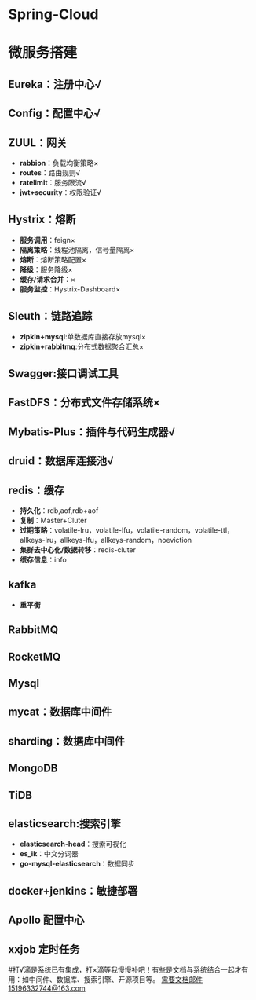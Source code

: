 # Spring-Cloud
# 微服务搭建
   
## Eureka：注册中心√
## Config：配置中心√
## ZUUL：网关
- **rabbion**：负载均衡策略×
- **routes**：路由规则√
- **ratelimit**：服务限流√
- **jwt+security**：权限验证√
## Hystrix：熔断
- **服务调用**：feign×
- **隔离策略**：线程池隔离，信号量隔离×
- **熔断**：熔断策略配置×
- **降级**：服务降级×
- **缓存/请求合并**：×
- **服务监控**：Hystrix-Dashboard×
## Sleuth：链路追踪
- **zipkin+mysql**:单数据库直接存放mysql×
- **zipkin+rabbitmq**:分布式数据聚合汇总×
## Swagger:接口调试工具
## FastDFS：分布式文件存储系统×
## Mybatis-Plus：插件与代码生成器√
## druid：数据库连接池√
## redis：缓存
- **持久化**：rdb,aof,rdb+aof
- **复制**：Master+Cluter
- **过期策略**：volatile-lru，volatile-lfu，volatile-random，volatile-ttl，allkeys-lru，allkeys-lfu，allkeys-random，noeviction
- **集群去中心化/数据转移**：redis-cluter
- **缓存信息**：info
## kafka
- **重平衡**
## RabbitMQ
## RocketMQ
## Mysql
## mycat：数据库中间件
## sharding：数据库中间件
## MongoDB
## TiDB
## elasticsearch:搜索引擎
- **elasticsearch-head**：搜索可视化
- **es_ik**：中文分词器
- **go-mysql-elasticsearch**：数据同步 
## docker+jenkins：敏捷部署
## Apollo 配置中心
## xxjob 定时任务

#打√滴是系统已有集成，打×滴等我慢慢补吧！有些是文档与系统结合一起才有用：如中间件、数据库、搜索引擎、开源项目等。
需要文档邮件15196332744@163.com


